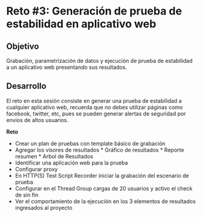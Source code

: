 # Reto #3: Generación de prueba de estabilidad en aplicativo web

## Objetivo

Grabación, parametrización de datos y ejecución de prueba de estabilidad a un aplicativo web presentando sus resultados.

## Desarrollo

El reto en esta sesión consiste en generar una prueba de estabilidad a cualquier aplicativo web, recuerda que no debes utilizar páginas como facebook, twitter, etc, pues se pueden generar alertas de seguridad por envíos de altos usuarios.


**Reto**

- Crear un plan de pruebas con template básico de grabación
- Agregar los visores de resultados
        * Gráfico de resultados
        * Reporte resumen
        * Arbol de Resultados
- Identificar una aplicación web para la prueba
- Configurar proxy
- En HTTP(S) Test Script Recorder iniciar la grabación del escenario de prueba
- Configurar en el Thread Group cargas de 20 usuarios y activo el check de sin fin
- Ver el comportamiento de la ejecución en los 3 elementos de resultados ingresados al proyecto

